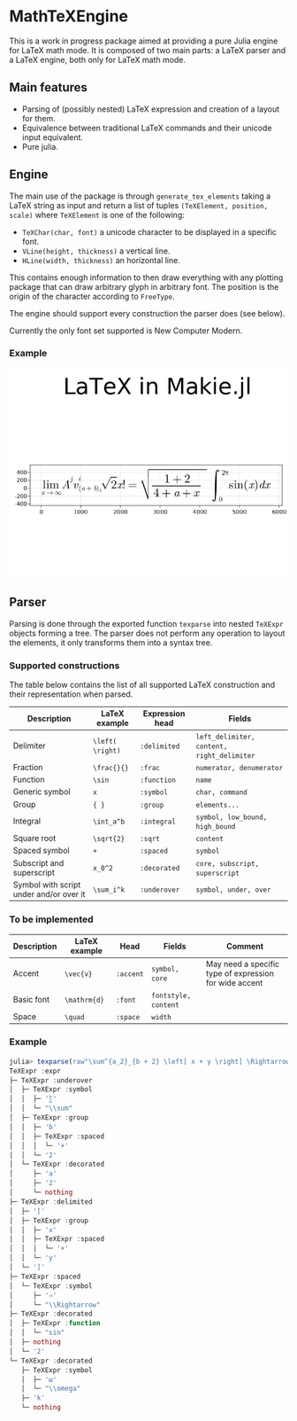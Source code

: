 # MathTeXEngine

This is a work in progress package aimed at providing a pure Julia engine for LaTeX math mode. It is composed of two main parts: a LaTeX parser and a LaTeX engine, both only for LaTeX math mode.

## Main features

- Parsing of (possibly nested) LaTeX expression and creation of a layout for them.
- Equivalence between traditional LaTeX commands and their unicode input equivalent.
- Pure julia.

## Engine

The main use of the package is through `generate_tex_elements` taking a LaTeX string as input and return a list of tuples `(TeXElement, position, scale)` where `TeXElement` is one of the following:

- `TeXChar(char, font)` a unicode character to be displayed in a specific font.
- `VLine(height, thickness)` a vertical line.
- `HLine(width, thickness)` an horizontal line.

This contains enough information to then draw everything with any plotting package that can draw arbitrary glyph in arbitrary font. The position is the origin of the character according to `FreeType`.

The engine should support every construction the parser does (see below).

Currently the only font set supported is New Computer Modern.

### Example

![Example](example.png)

## Parser

Parsing is done through the exported function `texparse` into nested `TeXExpr` objects forming a tree. The parser does not perform any operation to layout the elements, it only transforms them into a syntax tree.

### Supported constructions

The table below contains the list of all supported LaTeX construction and their representation when parsed.

| Description | LaTeX example | Expression head | Fields |
|--|--|--|--|
| Delimiter | `\left( \right)` | `:delimited` | `left_delimiter, content, right_delimiter` |
| Fraction | `\frac{}{}` | `:frac` | `numerator, denumerator` |
| Function | `\sin` | `:function` | `name` |
| Generic symbol | `x` | `:symbol` | `char, command` |
| Group | `{ }` | `:group` | `elements...` |
| Integral | `\int_a^b` | `:integral` | `symbol, low_bound, high_bound` |
| Square root | `\sqrt{2}` | `:sqrt` | `content` |
| Spaced symbol | `+` | `:spaced` | `symbol` |
| Subscript and superscript | `x_0^2` | `:decorated` | `core, subscript, superscript` |
| Symbol with script under and/or over it | `\sum_i^k` | `:underover` | `symbol, under, over` |

### To be implemented

| Description | LaTeX example | Head | Fields | Comment |
|--|--|--|--|--|
| Accent | `\vec{v}` | `:accent` | `symbol, core` | May need a specific type of expression for wide accent |
| Basic font | `\mathrm{d}` | `:font` | `fontstyle, content` |
| Space | `\quad` | `:space` | `width` |

### Example

```julia
julia> texparse(raw"\sum^{a_2}_{b + 2} \left[ x + y \right] \Rightarrow \sin^2 ω_k")
TeXExpr :expr
├─ TeXExpr :underover
│  ├─ TeXExpr :symbol
│  │  ├─ '∑'
│  │  └─ "\\sum"
│  ├─ TeXExpr :group
│  │  ├─ 'b'
│  │  ├─ TeXExpr :spaced
│  │  │  └─ '+'
│  │  └─ '2'
│  └─ TeXExpr :decorated
│     ├─ 'a'
│     ├─ '2'
│     └─ nothing
├─ TeXExpr :delimited
│  ├─ '['
│  ├─ TeXExpr :group
│  │  ├─ 'x'
│  │  ├─ TeXExpr :spaced
│  │  │  └─ '+'
│  │  └─ 'y'
│  └─ ']'
├─ TeXExpr :spaced
│  └─ TeXExpr :symbol
│     ├─ '⇒'
│     └─ "\\Rightarrow"
├─ TeXExpr :decorated
│  ├─ TeXExpr :function
│  │  └─ "sin"
│  ├─ nothing
│  └─ '2'
└─ TeXExpr :decorated
   ├─ TeXExpr :symbol
   │  ├─ 'ω'
   │  └─ "\\omega"
   ├─ 'k'
   └─ nothing
```